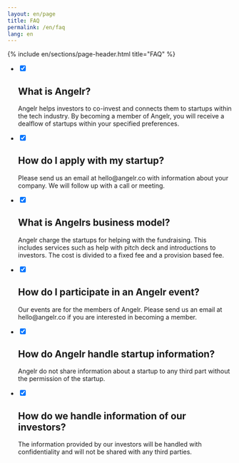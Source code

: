 ```yaml
---
layout: en/page
title: FAQ
permalink: /en/faq
lang: en
---
```

{% include en/sections/page-header.html title="FAQ" %}
<section class="bg-white cf dark-gray pa4 pt3-ns pb5-ns ph5-ns">
  <div class="fl w-100 mt5-ns">
    <ul class="faq list pa0">
      <li>
        <input type="checkbox" checked>
        <i></i>
        <h2 class="f5 f3-ns">What is Angelr?</h2>
        <p class="f6 f5-ns fw3 lh-copy">Angelr helps investors to co-invest and connects them to startups within the tech industry. By becoming a member of Angelr, you will receive a dealflow of startups within your specified preferences.</p>
      </li>
      <li>
        <input type="checkbox" checked>
        <i></i>
        <h2 class="f5 f3-ns">How do I apply with my startup?</h2>
        <p class="f6 f5-ns fw3 lh-copy">
          Please send us an email at hello@angelr.co with information about your company. We will follow up with a call or meeting.
        </p>
      </li>
      <li>
        <input type="checkbox" checked>
        <i></i>
        <h2 class="f5 f3-ns">What is Angelrs business model?</h2>
        <p class="f6 f5-ns fw3 lh-copy">Angelr charge the startups for helping with the fundraising. This includes services such as help with pitch deck and introductions to investors. The cost is divided to a fixed fee and a provision based fee.</p>
      </li>
      <li>
        <input type="checkbox" checked>
        <i></i>
        <h2 class="f5 f3-ns">How do I participate in an Angelr event?</h2>
        <p class="f6 f5-ns fw3 lh-copy">
          Our events are for the members of Angelr. Please send us an email at hello@angelr.co if you are interested in becoming a member.
        </p>
      </li>
      <li>
        <input type="checkbox" checked>
        <i></i>
        <h2 class="f5 f3-ns">How do Angelr handle startup information?</h2>
        <p class="f6 f5-ns fw3 lh-copy">
          Angelr do not share information about a startup to any third part without the permission of the startup.
        </p>
      </li>
      <li>
        <input type="checkbox" checked>
        <i></i>
        <h2 class="f5 f3-ns">How do we handle information of our investors?</h2>
        <p class="f6 f5-ns fw3 lh-copy">
          The information provided by our investors will be handled with confidentiality and will not be shared with any third parties.
        </p>
      </li>
    </ul>
  </div>
</section>